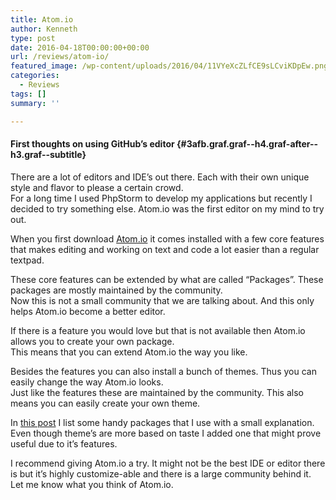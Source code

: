 ```yaml
---
title: Atom.io
author: Kenneth
type: post
date: 2016-04-18T00:00:00+00:00
url: /reviews/atom-io/
featured_image: /wp-content/uploads/2016/04/11VYeXcZLfCE9sLCviKDpEw.png
categories:
  - Reviews
tags: []
summary: ''

---
```

#### First thoughts on using GitHub’s&nbsp;editor {#3afb.graf.graf--h4.graf-after--h3.graf--subtitle}

<p id="97bf" class="graf graf--p graf-after--figure">
  There are a lot of editors and IDE’s out there. Each with their own unique style and flavor to please a certain crowd.<br /> For a long time I used PhpStorm to develop my applications but recently I decided to try something else. Atom.io was the first editor on my mind to try out.
</p>

<p id="7772" class="graf graf--p graf-after--p">
  When you first download <a class="markup--anchor markup--p-anchor" href="https://atom.io/" target="_blank" rel="noopener noreferrer" data-href="https://atom.io/">Atom.io</a> it comes installed with a few core features that makes editing and working on text and code a lot easier than a regular textpad.
</p>

<p id="26c2" class="graf graf--p graf-after--p">
  These core features can be extended by what are called “Packages”. These packages are mostly maintained by the community.<br /> Now this is not a small community that we are talking about. And this only helps Atom.io become a better editor.
</p>

<p id="6984" class="graf graf--p graf-after--p">
  If there is a feature you would love but that is not available then Atom.io allows you to create your own package.<br /> This means that you can extend Atom.io the way you like.
</p>

<p id="58e0" class="graf graf--p graf-after--p">
  Besides the features you can also install a bunch of themes. Thus you can easily change the way Atom.io looks.<br /> Just like the features these are maintained by the community. This also means you can easily create your own theme.
</p>

<p id="a443" class="graf graf--p graf-after--p">
  In <a class="markup--anchor markup--p-anchor" href="https://schabrechtsk.be/announcements/atom-io-packages-and-theme-f109976230a9/" target="_blank" rel="noopener noreferrer" data-href="https://medium.com/@agilix_/atom-io-packages-and-theme-f109976230a9#.edxiwuiji">this post</a> I list some handy packages that I use with a small explanation. Even though theme’s are more based on taste I added one that might prove useful due to it’s features.
</p>

<p id="9dd2" class="graf graf--p graf-after--p graf--trailing">
  I recommend giving Atom.io a try. It might not be the best IDE or editor there is but it’s highly customize-able and there is a large community behind it. Let me know what you think of Atom.io.
</p>
